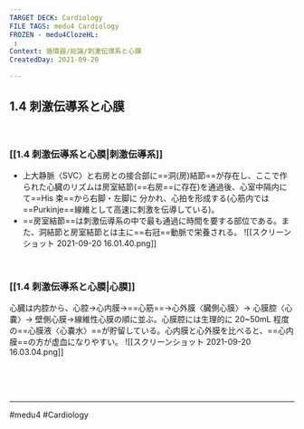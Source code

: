 ```yaml
---
TARGET DECK: Cardiology
FILE TAGS: medu4 Cardiology
FROZEN - medu4ClozeHL:
 : 
Context: 循環器/総論/刺激伝導系と心膜
CreatedDay: 2021-09-20

---
```


## 1.4 刺激伝導系と心膜

<br>

### [[1.4 刺激伝導系と心膜|刺激伝導系]]
* 上大静脈〈SVC〉と右房との接合部に==洞(房)結節==が存在し、ここで作られた心臓のリズムは房室結節(==右房==に存在)を通過後、心室中隔内にて==His 束==から右脚・左脚に 分かれ、心拍を形成する(心筋内では==Purkinje==線維として高速に刺激を伝導している)。
* ==房室結節==は刺激伝導系の中で最も通過に時間を要する部位である。また、洞結節と房室結節とは主に==右冠==動脈で栄養される。
![[スクリーンショット 2021-09-20 16.01.40.png]]
<!--ID: 1633959574337-->


<br>

### [[1.4 刺激伝導系と心膜|心膜]]
心臓は内腔から、心腔→心内膜→==心筋==→心外膜〈臓側心膜〉→ 心膜腔〈心嚢〉→ 壁側心膜→線維性心膜の順に並ぶ。心膜腔には生理的に 20~50mL 程度の==心膜液〈心嚢水〉==が貯留している。心内膜と心外膜を比べると、==心内膜==の方が虚血になりやすい。
![[スクリーンショット 2021-09-20 16.03.04.png]]
<!--ID: 1633959574343-->






<br><br><br>

---
#medu4 #Cardiology
